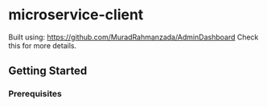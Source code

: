 # microservice-client

Built using: https://github.com/MuradRahmanzada/AdminDashboard
Check this for more details.

## Getting Started

### Prerequisites
